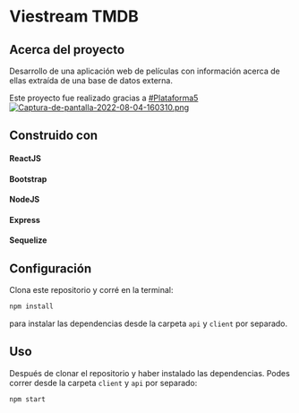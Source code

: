 # Viestream TMDB  



## Acerca del proyecto 

Desarrollo de una aplicación web de películas
con información acerca de ellas extraída de
una base de datos externa.


Este proyecto fue realizado gracias a [#Plataforma5](https://www.plataforma5.la/) 
[![Captura-de-pantalla-2022-08-04-160310.png](https://i.postimg.cc/gcVxwn9w/Captura-de-pantalla-2022-08-04-160310.png)](https://postimg.cc/G9pLV3mr)

## Construido con
#### ReactJS
#### Bootstrap
#### NodeJS
#### Express
#### Sequelize

## Configuración

Clona este repositorio y corré en la terminal:
```sh 
npm install
``` 
para instalar las dependencias desde la carpeta `api` y `client` por separado.

## Uso

Después de clonar el repositorio y haber instalado las dependencias. Podes correr desde la carpeta `client` y `api` por separado:
```sh 
npm start
```
